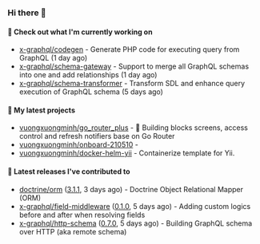 ### Hi there 👋

#### 👷 Check out what I'm currently working on

- [x-graphql/codegen](https://github.com/x-graphql/codegen) - Generate PHP code for executing query from GraphQL (1 day ago)
- [x-graphql/schema-gateway](https://github.com/x-graphql/schema-gateway) - Support to merge all GraphQL schemas into one and add relationships (1 day ago)
- [x-graphql/schema-transformer](https://github.com/x-graphql/schema-transformer) - Transform SDL and enhance query execution of GraphQL schema (5 days ago)

#### 🌱 My latest projects

- [vuongxuongminh/go_router_plus](https://github.com/vuongxuongminh/go_router_plus) - :office: Building blocks screens, access control and refresh notifiers base on Go Router
- [vuongxuongminh/onboard-210510](https://github.com/vuongxuongminh/onboard-210510) - 
- [vuongxuongminh/docker-helm-yii](https://github.com/vuongxuongminh/docker-helm-yii) - Containerize template for Yii.

#### 🔭 Latest releases I've contributed to

- [doctrine/orm](https://github.com/doctrine/orm) ([3.1.1](https://github.com/doctrine/orm/releases/tag/3.1.1), 3 days ago) - Doctrine Object Relational Mapper (ORM)
- [x-graphql/field-middleware](https://github.com/x-graphql/field-middleware) ([0.1.0](https://github.com/x-graphql/field-middleware/releases/tag/0.1.0), 5 days ago) - Adding custom logics before and after when resolving fields
- [x-graphql/http-schema](https://github.com/x-graphql/http-schema) ([0.7.0](https://github.com/x-graphql/http-schema/releases/tag/0.7.0), 5 days ago) - Building GraphQL schema over HTTP (aka remote schema)
